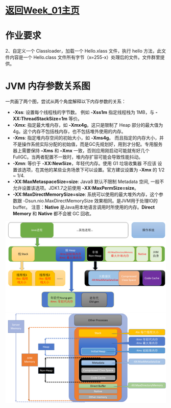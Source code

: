 # [返回Week_01主页](index.md)

# 作业要求
2、自定义一个 Classloader，加载一个 Hello.xlass 文件，执行 hello 方法，此文件内容是一个 Hello.class 文件所有字节（x=255-x）处理后的文件。文件群里提供。

# JVM 内存参数关系图
一共画了两个图，尝试从两个角度解释以下内存参数的关系：
- **-Xss**: 设置每个线程栈的字节数。 例如 **-Xss1m** 指定线程栈为 1MB，与 **-XX:ThreadStackSize=1m** 等价。
- **-Xmx**: 指定最大堆内存，如 **-Xmx4g**。这只是限制了 Heap 部分的最大值为4g。这个内存不包括栈内存，也不包括堆外使用的内存。
- **-Xms**: 指定堆内存空间的初始大小，如 **-Xms4g**。 而且指定的内存大小，并不是操作系统实际分配的初始值，而是GC先规划好，用到才分配。专用服务器上需要保持 **–Xms** 和 **–Xmx** 一致，否则应用刚启动可能就有好几个 FullGC。当两者配置不一致时，堆内存扩容可能会导致性能抖动。
- **-Xmn**: 等价于 **-XX:NewSize**，年轻代内存。使用 G1 垃圾收集器 不应该 设置该选项，在其他的某些业务场景下可以设置。官方建议设置为 **-Xmx** 的 1/2 ~ 1/4.
- **-XX:MaxMetaspaceSize=size**: Java8 默认不限制 Metadata 空间, 一般不允许设置该选项。JDK1.7之前使用 **-XX:MaxPermSize=size**。
- **-XX:MaxDirectMemorySize=size**: 系统可以使用的最大堆外内存，这个参数跟 -Dsun.nio.MaxDirectMemorySize 效果相同。是JVM用于处理IO的buffer。
注意：**Native** 是Java用本地语言调用时所使用的内存。**Direct Memory** 和 **Native** 都不会被 GC 回收。

![JVM Memory Model 1](JVMMemoryModel/JVM.Memory.Model.1.PNG)
<br/>
![JVM Memory Model 2](JVMMemoryModel/JVM.Memory.Model.2.PNG)

